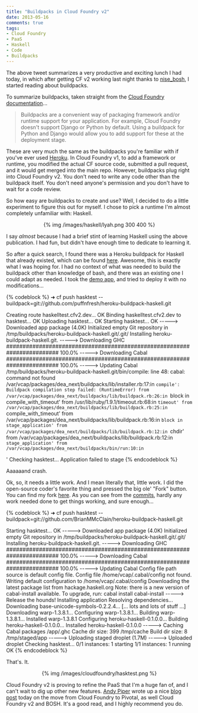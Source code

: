 ```yaml
---
title: "Buildpacks in Cloud Foundry v2"
date: 2013-05-16
comments: true
tags: 
- Cloud Foundry
- PaaS
- Haskell
- Code
- Buildpacks
---
```


The above tweet summarizes a very productive and exciting lunch I had today, in which after getting CF v2 working last night thanks to <a href="https://github.com/nttlabs/nise_bosh" target="_blank">nise_bosh</a>, I started reading about buildpacks.

To summarize buildpacks, taken straight from the <a href="http://docs.cloudfoundry.com/docs/using/deploying-apps/custom/" target="_blank">Cloud Foundry documentation</a>...


> Buildpacks are a convenient way of packaging framework and/or runtime support for your application. For example, Cloud Foundry doesn't support Django or Python by default. Using a buildpack for Python and Django would allow you to add support for these at the deployment stage.

These are very much the same as the buildpacks you're familiar with if you've ever used <a href="https://devcenter.heroku.com/articles/buildpacks" target="_blank">Heroku</a>. In Cloud Foundry v1, to add a framework or runtime, you modified the actual CF source code, submitted a pull request, and it would get merged into the main repo. However, buildpacks plug right into Cloud Foundry v2. You don't need to write any code other than the buildpack itself. You don't need anyone's permission and you don't have to wait for a code review.

So how easy are buildpacks to create and use? Well, I decided to do a little experiment to figure this out for myself. I chose to pick a runtime I'm almost completely unfamiliar with: Haskell.

<center>{% img /images/haskell/lyah.png 300 400 %}</center>

I say <i>almost</i> because I had a brief stint of learning Haskell using the above publication. I had fun, but didn't have enough time to dedicate to learning it.

So after a quick search, I found there was a Heroku buildpack for Haskell that already existed, which can be found <a href="https://github.com/puffnfresh/heroku-buildpack-haskell" target="_blank">here</a>. Awesome, this is exactly what I was hoping for. I had no context of what was needed to build the buildpack other than knowledge of bash, and there was an existing one I could adapt as needed. I took the <a href="https://github.com/puffnfresh/haskell-buildpack-demo" target="_blank">demo app</a>, and tried to deploy it with no modifications...

{% codeblock %}
➜ cf push hasktest --buildpack=git://github.com/puffnfresh/heroku-buildpack-haskell.git

Creating route haskelltest.cfv2.dev... OK
Binding haskelltest.cfv2.dev to hasktest... OK
Uploading hasktest... OK
Starting hasktest... OK
-----> Downloaded app package (4.0K)
Initialized empty Git repository in /tmp/buildpacks/heroku-buildpack-haskell.git/.git/
Installing heroku-buildpack-haskell.git.
-----> Downloading GHC
######################################################################## 100.0%
-----> Downloading Cabal
######################################################################## 100.0%
-----> Updating Cabal
/tmp/buildpacks/heroku-buildpack-haskell.git/bin/compile: line 48: cabal: command not found
/var/vcap/packages/dea_next/buildpacks/lib/installer.rb:17:in `compile': Buildpack compilation step failed: (RuntimeError)
	from /var/vcap/packages/dea_next/buildpacks/lib/buildpack.rb:26:in `block in compile_with_timeout'
	from /usr/lib/ruby/1.9.1/timeout.rb:68:in `timeout'
	from /var/vcap/packages/dea_next/buildpacks/lib/buildpack.rb:25:in `compile_with_timeout'
	from /var/vcap/packages/dea_next/buildpacks/lib/buildpack.rb:16:in `block in stage_application'
	from /var/vcap/packages/dea_next/buildpacks/lib/buildpack.rb:12:in `chdir'
	from /var/vcap/packages/dea_next/buildpacks/lib/buildpack.rb:12:in `stage_application'
	from /var/vcap/packages/dea_next/buildpacks/bin/run:10:in `<main>'
Checking hasktest...
Application failed to stage
{% endcodeblock %}

Aaaaaand crash.

Ok, so, it needs a little work. And I mean literally that, little work. I did the open-source coder's favorite thing and pressed the big ole' "Fork" button. You can find my fork <a href="https://github.com/BrianMMcClain/heroku-buildpack-haskell" target="_blank">here</a>. As you can see from the <a href="https://github.com/BrianMMcClain/heroku-buildpack-haskell/compare/22382e2ec9ccdf63cb802df96385d0743dcffbe0...a3cc2ca860a5586510fb509e32d61be30452e40c" target="_blank">commits</a>, hardly any work needed done to get things working, and sure enough...


{% codeblock %}
➜ cf push hasktest --buildpack=git://github.com/BrianMMcClain/heroku-buildpack-haskell.git

Starting hasktest... OK
-----> Downloaded app package (4.0K)
Initialized empty Git repository in /tmp/buildpacks/heroku-buildpack-haskell.git/.git/
Installing heroku-buildpack-haskell.git.
-----> Downloading GHC
######################################################################## 100.0%
-----> Downloading Cabal
######################################################################## 100.0%
-----> Updating Cabal
Config file path source is default config file.
Config file /home/vcap/.cabal/config not found.
Writing default configuration to /home/vcap/.cabal/config
Downloading the latest package list from hackage.haskell.org
Note: there is a new version of cabal-install available.
To upgrade, run: cabal install cabal-install
-----> Release the hounds! Installing application
Resolving dependencies...
Downloading base-unicode-symbols-0.2.2.4...
[... lots and lots of stuff ...]
Downloading warp-1.3.8.1...
Configuring warp-1.3.8.1...
Building warp-1.3.8.1...
Installed warp-1.3.8.1
Configuring heroku-haskell-0.1.0.0...
Building heroku-haskell-0.1.0.0...
Installed heroku-haskell-0.1.0.0
-----> Caching Cabal packages
/app/.ghc
Cache dir size:
399	/tmp/cache
Build dir size:
8	/tmp/staged/app
-----> Uploading staged droplet (1.7M)
-----> Uploaded droplet
Checking hasktest...
  0/1 instances: 1 starting
  1/1 instances: 1 running
OK
{% endcodeblock %}

That's. It. 

<center>{% img /images/cloudfoundry/hasktest.png %}</center>

Cloud Foundry v2 is proving to refine the PaaS that I'm a huge fan of, and I can't wait to dig up other new features. <a href="https://twitter.com/andypiper" target="_blank">Andy Piper</a> wrote up a nice <a href="http://andypiper.co.uk/2013/05/16/cloud-foundry-has-gone-pivotal-so-whats-new/" target="_blank">blog post</a> today on the move from Cloud Foundry to Pivotal, as well Cloud Foundry v2 and BOSH. It's a good read, and I highly recommend you do.
